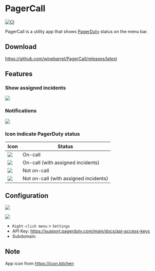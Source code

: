 # PagerCall

[![CI](https://github.com/winebarrel/PagerCall/actions/workflows/ci.yml/badge.svg)](https://github.com/winebarrel/PagerCall/actions/workflows/ci.yml)

PagerCall is a utility app that shows [PagerDuty](https://www.pagerduty.com/) status on the menu bar.

## Download

https://github.com/winebarrel/PagerCall/releases/latest

## Features

### Show assigned incidents

![](https://github.com/user-attachments/assets/7dc38ed0-70be-453e-ba9f-1ff13f08bfc4)

### Notifications

![](https://github.com/user-attachments/assets/b039c93e-6df1-4b8a-ac14-676dd15525af)

### Icon indicate PagerDuty status

| Icon | Status |
| - | - |
| ![](https://github.com/user-attachments/assets/70c94f47-1d51-4694-ba7b-03fb7676d975) | On-call |
| ![](https://github.com/user-attachments/assets/d97a1cf5-7416-44e2-a3fc-e8a53fde679d) | On-call (with assigned incidents) |
| ![](https://github.com/user-attachments/assets/c726dcd2-4fbf-4a67-af2e-2bce53fac572) | Not on-call |
| ![](https://github.com/user-attachments/assets/9be94bf9-1096-4b18-afaf-3a7b8993d012) | Not on-call (with assigned incidents) |

## Configuration

![](https://github.com/user-attachments/assets/37bc295d-02c8-4f53-b793-344e53e11333)

![](https://github.com/user-attachments/assets/5d0de41f-0cf4-45d8-b2c4-5fb74bfd8880)

* `Right-click menu` > `Settings`
* API Key: https://support.pagerduty.com/main/docs/api-access-keys
* Subdomain: 

## Note

App icon from https://icon.kitchen
